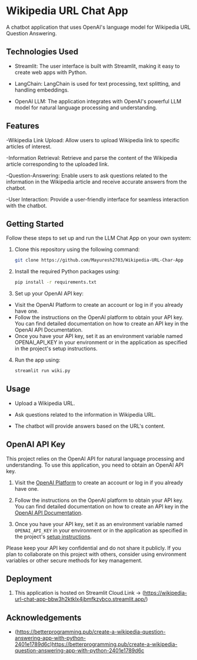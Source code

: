 
# Wikipedia URL Chat App 

A chatbot application that uses OpenAI's language model  for Wikipedia URL Question Answering.

## Technologies Used
  - Streamlit: The user interface is built with Streamlit, making it easy to create web apps with Python.

  - LangChain: LangChain is used for text processing, text splitting, and handling embeddings.

  - OpenAI LLM: The application integrates with OpenAI's powerful LLM model for natural language processing and understanding.


## Features
-Wikipedia Link Upload: Allow users to upload Wikipedia link to specific articles of interest.
 
-Information Retrieval: Retrieve and parse the content of the Wikipedia article corresponding to the uploaded link.
 
-Question-Answering: Enable users to ask questions related to the information in the Wikipedia article and receive accurate answers from the chatbot.
 
-User Interaction: Provide a user-friendly interface for seamless interaction with the chatbot.
 


## Getting Started
Follow these steps to set up and run the LLM Chat App on your own system:

1. Clone this repository using the following command:
   ```sh
   git clone https://github.com/Mayuresh2703/Wikipedia-URL-Char-App

2. Install the required Python packages using:
    ```sh
    pip install -r requirements.txt

3. Set up your OpenAI API key:

 - Visit the OpenAI Platform to create an account or log in if you already have one.
 - Follow the instructions on the OpenAI platform to obtain your API key. You can find detailed documentation on how to create an API key in the OpenAI API Documentation.
 - Once you have your API key, set it as an environment variable named OPENAI_API_KEY in your environment or in the application as specified in the project's setup instructions.

4. Run the app using:
    ```sh
    streamlit run wiki.py


## Usage
 - Upload a Wikipedia URL.

 - Ask questions related to the information in Wikipedia URL.

 - The chatbot will provide answers based on the URL's content.

## OpenAI API Key

This project relies on the OpenAI API for natural language processing and understanding. To use this application, you need to obtain an OpenAI API key.

1. Visit the [OpenAI Platform](https://platform.openai.com/) to create an account or log in if you already have one.

2. Follow the instructions on the OpenAI platform to obtain your API key. You can find detailed documentation on how to create an API key in the [OpenAI API Documentation](https://platform.openai.com/docs/guides/authentication).

3. Once you have your API key, set it as an environment variable named `OPENAI_API_KEY` in your environment or in the application as specified in the project's [setup instructions](#getting-started).

Please keep your API key confidential and do not share it publicly. If you plan to collaborate on this project with others, consider using environment variables or other secure methods for key management.

## Deployment 

1. This application is hosted on Streamlit Cloud.Link -> (https://wikipedia-url-chat-app-bbw3h2ktklx4jbmfkzvbco.streamlit.app/)
   

## Acknowledgements

 - (https://betterprogramming.pub/create-a-wikipedia-question-answering-app-with-python-2401e1789d6c)https://betterprogramming.pub/create-a-wikipedia-question-answering-app-with-python-2401e1789d6c

